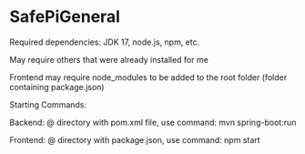# SafePiGeneral

Required dependencies: JDK 17, node.js, npm, etc.

May require others that were already installed for me

Frontend may require node_modules to be added to the root folder (folder containing package.json)

Starting Commands:

Backend:
@ directory with pom.xml file, use command: mvn spring-boot:run


Frontend:
@ directory with package.json, use command: npm start
